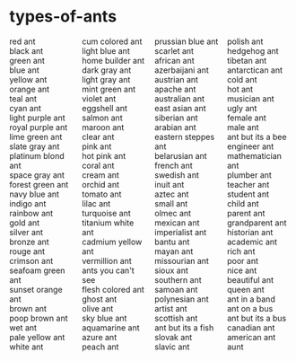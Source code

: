 # types-of-ants
<div style="column-count: 4;">
  <div>red ant</div>
  <div>black ant</div>
  <div>green ant</div>
  <div>blue ant</div>
  <div>yellow ant</div>
  <div>orange ant</div>
  <div>teal ant</div>
  <div>cyan ant</div>
  <div>light purple ant</div>
  <div>royal purple ant</div>
  <div>lime green ant</div>
  <div>slate gray ant</div>
  <div>platinum blond ant</div>
  <div>space gray ant</div>
  <div>forest green ant</div>
  <div>navy blue ant</div>
  <div>indigo ant</div>
  <div>rainbow ant</div>
  <div>gold ant</div>
  <div>silver ant</div>
  <div>bronze ant</div>
  <div>rouge ant</div>
  <div>crimson ant</div>
  <div>seafoam green ant</div>
  <div>sunset orange ant</div>
  <div>brown ant</div>
  <div>poop brown ant</div>
  <div>wet ant</div>
  <div>pale yellow ant</div>
  <div>white ant</div>
  <div>cum colored ant</div>
  <div>light blue ant</div>
  <div>home builder ant</div>
  <div>dark gray ant</div>
  <div>light gray ant</div>
  <div>mint green ant</div>
  <div>violet ant</div>
  <div>eggshell ant</div>
  <div>salmon ant</div>
  <div>maroon ant</div>
  <div>clear ant</div>
  <div>pink ant</div>
  <div>hot pink ant</div>
  <div>coral ant</div>
  <div>cream ant</div>
  <div>orchid ant</div>
  <div>tomato ant</div>
  <div>lilac ant</div>
  <div>turquoise ant</div>
  <div>titanium white ant</div>
  <div>cadmium yellow ant</div>
  <div>vermillion ant</div>
  <div>ants you can't see</div>
  <div>flesh colored ant</div>
  <div>ghost ant</div>
  <div>olive ant</div>
  <div>sky blue ant</div>
  <div>aquamarine ant</div>
  <div>azure ant</div>
  <div>peach ant</div>
  <div>prussian blue ant</div>
  <div>scarlet ant</div>
  <div>african ant</div>
  <div>azerbaijani ant</div>
  <div>austrian ant</div>
  <div>apache ant</div>
  <div>australian ant</div>
  <div>east asian ant</div>
  <div>siberian ant</div>
  <div>arabian ant</div>
  <div>eastern steppes ant</div>
  <div>belarusian ant</div>
  <div>french ant</div>
  <div>swedish ant</div>
  <div>inuit ant</div>
  <div>aztec ant</div>
  <div>small ant</div>
  <div>olmec ant</div>
  <div>mexican ant</div>
  <div>imperialist ant</div>
  <div>bantu ant</div>
  <div>mayan ant</div>
  <div>missourian ant</div>
  <div>sioux ant</div>
  <div>southern ant</div>
  <div>samoan ant</div>
  <div>polynesian ant</div>
  <div>artist ant</div>
  <div>scottish ant</div>
  <div>ant but its a fish</div>
  <div>slovak ant</div>
  <div>slavic ant</div>
  <div>polish ant</div>
  <div>hedgehog ant</div>
  <div>tibetan ant</div>
  <div>antarctican ant</div>
  <div>cold ant</div>
  <div>hot ant</div>
  <div>musician ant</div>
  <div>ugly ant</div>
  <div>female ant</div>
  <div>male ant</div>
  <div>ant but its a bee</div>
  <div>engineer ant</div>
  <div>mathematician ant</div>
  <div>plumber ant</div>
  <div>teacher ant</div>
  <div>student ant</div>
  <div>child ant</div>
  <div>parent ant</div>
  <div>grandparent ant</div>
  <div>historian ant</div>
  <div>academic ant</div>
  <div>rich ant</div>
  <div>poor ant</div>
  <div>nice ant</div>
  <div>beautiful ant</div>
  <div>queen ant</div>
  <div>ant in a band</div>
  <div>ant on a bus</div>
  <div>ant but its a bus</div>
  <div>canadian ant</div>
  <div>american ant</div>
  <div>aunt</div>
  </div>
